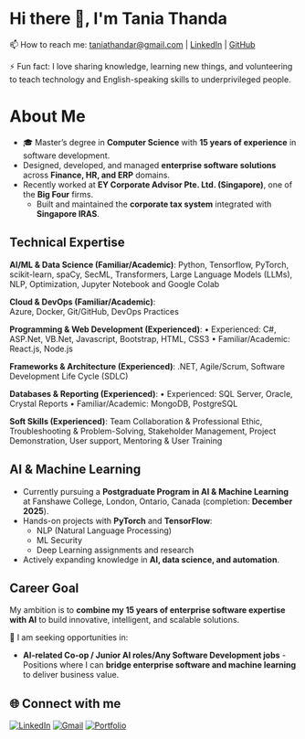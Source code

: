 # Hi there 👋, I'm Tania Thanda

📫 How to reach me: [taniathandar@gmail.com](mailto:taniathandar@gmail.com) | [LinkedIn](https://www.linkedin.com/in/aye-thanda-htun-b0267665) | [GitHub](https://github.com/taniathanda) 
 
⚡ Fun fact: I love sharing knowledge, learning new things, and volunteering to teach technology and English-speaking skills to underprivileged people. 
# About Me

- 🎓 Master’s degree in **Computer Science** with **15 years of experience** in software development.  
- Designed, developed, and managed **enterprise software solutions** across **Finance, HR, and ERP** domains.  
- Recently worked at **EY Corporate Advisor Pte. Ltd. (Singapore)**, one of the **Big Four** firms.  
    - Built and maintained the **corporate tax system** integrated with **Singapore IRAS**.

## Technical Expertise
**AI/ML & Data Science (Familiar/Academic)**: 
Python, Tensorflow, PyTorch, scikit-learn, spaCy, SecML, Transformers, Large Language Models (LLMs), NLP, Optimization, Jupyter Notebook and Google Colab

**Cloud & DevOps (Familiar/Academic)**:  
Azure, Docker, Git/GitHub, DevOps Practices 

**Programming & Web Development (Experienced)**:
•	Experienced: C#, ASP.Net, VB.Net, Javascript, Bootstrap, HTML, CSS3
•	Familiar/Academic: React.js, Node.js

**Frameworks & Architecture (Experienced)**: 
.NET, Agile/Scrum, Software Development Life Cycle (SDLC)

**Databases & Reporting (Experienced)**:
•	Experienced: SQL Server, Oracle, Crystal Reports 
•	Familiar/Academic: MongoDB, PostgreSQL

**Soft Skills (Experienced)**: 
Team Collaboration & Professional Ethic, Troubleshooting & Problem-Solving, Stakeholder Management, Project Demonstration, User support, Mentoring & User Training
 

## AI & Machine Learning
- Currently pursuing a **Postgraduate Program in AI & Machine Learning** at Fanshawe College, London, Ontario, Canada (completion: **December 2025**).  
- Hands-on projects with **PyTorch** and **TensorFlow**:  
    - NLP (Natural Language Processing)  
    - ML Security  
    - Deep Learning assignments and research  
- Actively expanding knowledge in **AI, data science, and automation**.  

## Career Goal
My ambition is to **combine my 15 years of enterprise software expertise with AI** to build innovative, intelligent, and scalable solutions.  

🌱 I am seeking opportunities in:  
- **AI-related Co-op / Junior AI roles/Any Software Development jobs** - Positions where I can **bridge enterprise software and machine learning** to deliver business value.  

 

## 🌐 Connect with me
[![LinkedIn](https://img.shields.io/badge/LinkedIn-blue?logo=linkedin&logoColor=white)](https://www.linkedin.com/in/aye-thanda-htun-b0267665)
[![Gmail](https://img.shields.io/badge/Gmail-red?logo=gmail&logoColor=white)](mailto:taniathandar@gmail.com)
[![Portfolio](https://img.shields.io/badge/Portfolio-000?logo=vercel&logoColor=white)](https://your-portfolio-link.com)
